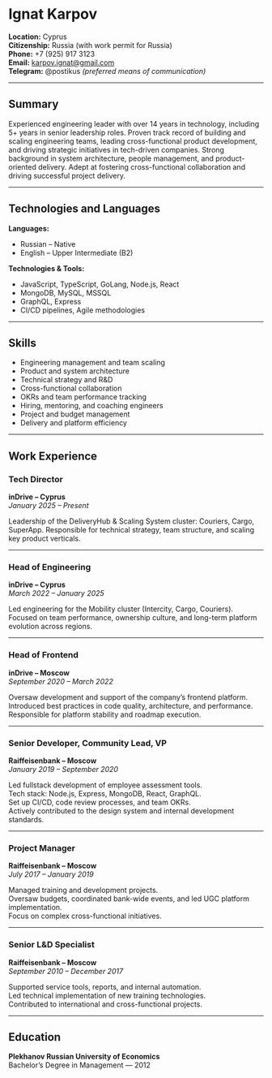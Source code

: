 # Ignat Karpov

**Location:** Cyprus  
**Citizenship:** Russia (with work permit for Russia)  
**Phone:** +7 (925) 917 3123  
**Email:** karpov.ignat@gmail.com  
**Telegram:** @postikus _(preferred means of communication)_ 

---

## Summary

Experienced engineering leader with over 14 years in technology, including 5+ years in senior leadership roles. Proven track record of building and scaling engineering teams, leading cross-functional product development, and driving strategic initiatives in tech-driven companies. Strong background in system architecture, people management, and product-oriented delivery. Adept at fostering cross-functional collaboration and driving successful project delivery.

---

## Technologies and Languages

**Languages:**

- Russian – Native
- English – Upper Intermediate (B2)

**Technologies & Tools:**

- JavaScript, TypeScript, GoLang, Node.js, React
- MongoDB, MySQL, MSSQL
- GraphQL, Express
- CI/CD pipelines, Agile methodologies

---

## Skills

- Engineering management and team scaling  
- Product and system architecture  
- Technical strategy and R&D  
- Cross-functional collaboration  
- OKRs and team performance tracking  
- Hiring, mentoring, and coaching engineers  
- Project and budget management  
- Delivery and platform efficiency

---

## Work Experience

### Tech Director  

**inDrive – Cyprus**  
*January 2025 – Present*

Leadership of the DeliveryHub & Scaling System cluster: Couriers, Cargo, SuperApp. Responsible for technical strategy, team structure, and scaling key product verticals.

---

### Head of Engineering  

**inDrive – Cyprus**  
*March 2022 – January 2025*

Led engineering for the Mobility cluster (Intercity, Cargo, Couriers). Focused on team performance, ownership culture, and long-term platform evolution across regions.

---

### Head of Frontend  

**inDrive – Moscow**  
*September 2020 – March 2022*

Oversaw development and support of the company’s frontend platform. Introduced best practices in code quality, architecture, and performance. Responsible for platform stability and roadmap execution.

---

### Senior Developer, Community Lead, VP  

**Raiffeisenbank – Moscow**  
*January 2019 – September 2020*

Led fullstack development of employee assessment tools.  
Tech stack: Node.js, Express, MongoDB, React, GraphQL.  
Set up CI/CD, code review processes, and team OKRs.  
Actively contributed to the design system and internal development standards.

---

### Project Manager  

**Raiffeisenbank – Moscow**  
*July 2017 – January 2019*

Managed training and development projects.  
Oversaw budgets, coordinated bank-wide events, and led UGC platform implementation.  
Focus on complex cross-functional initiatives.

---

### Senior L&D Specialist  

**Raiffeisenbank – Moscow**  
*September 2010 – December 2017*

Supported service tools, reports, and internal automation.  
Led technical implementation of new training technologies.  
Contributed to international and cross-functional projects.

---

## Education

**Plekhanov Russian University of Economics**  
Bachelor’s Degree in Management — 2012